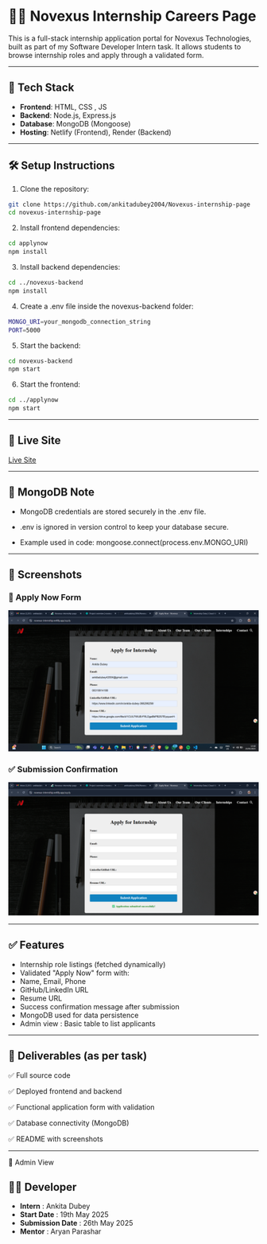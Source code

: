 # 🧑‍💻 Novexus Internship Careers Page

This is a full-stack internship application portal for Novexus Technologies, built as part of my Software Developer Intern task. It allows students to browse internship roles and apply through a validated form.

---

## 🚀 Tech Stack

- **Frontend**: HTML, CSS , JS
- **Backend**: Node.js, Express.js
- **Database**: MongoDB (Mongoose)
- **Hosting**: Netlify (Frontend), Render (Backend)

---

## 🛠️ Setup Instructions

1. Clone the repository:
```bash
git clone https://github.com/ankitadubey2004/Novexus-internship-page
cd novexus-internship-page
```

2. Install frontend dependencies:
```bash
cd applynow
npm install
```

3. Install backend dependencies:
```bash
cd ../novexus-backend
npm install
```

4. Create a .env file inside the novexus-backend folder:
```bash
MONGO_URI=your_mongodb_connection_string
PORT=5000
```


5. Start the backend:
```bash
cd novexus-backend
npm start
```
 

6. Start the frontend:
```bash
cd ../applynow
npm start
```

---


## 🔗 Live Site
[Live Site](https://novexus-internship.netlify.app/)

---

## 🔐 MongoDB Note
- MongoDB credentials are stored securely in the .env file.
- .env is ignored in version control to keep your database secure.

- Example used in code: mongoose.connect(process.env.MONGO_URI)

--- 

## 📸 Screenshots

### 📝 Apply Now Form  
![Form Screenshot](applynow%20page/assets/images/Screenshot%202025-05-23%20131837.png)

### ✅ Submission Confirmation  
![Confirmation Screenshot](applynow%20page/assets/images/Screenshot%202025-05-23%20131904.png)

--- 

## ✅ Features
- Internship role listings (fetched dynamically)
- Validated "Apply Now" form with:
- Name, Email, Phone
- GitHub/LinkedIn URL
- Resume URL
- Success confirmation message after submission
- MongoDB used for data persistence
- Admin view : Basic table to list applicants 

--- 

## 📂 Deliverables (as per task)
✅ Full source code

✅ Deployed frontend and backend

✅ Functional application form with validation

✅ Database connectivity (MongoDB)

✅ README with screenshots

---

🔁 Admin View

## 👩‍💻 Developer
- **Intern** : Ankita Dubey
-  **Start Date** : 19th May 2025
-  **Submission Date** : 26th May 2025
-  **Mentor** : Aryan Parashar





